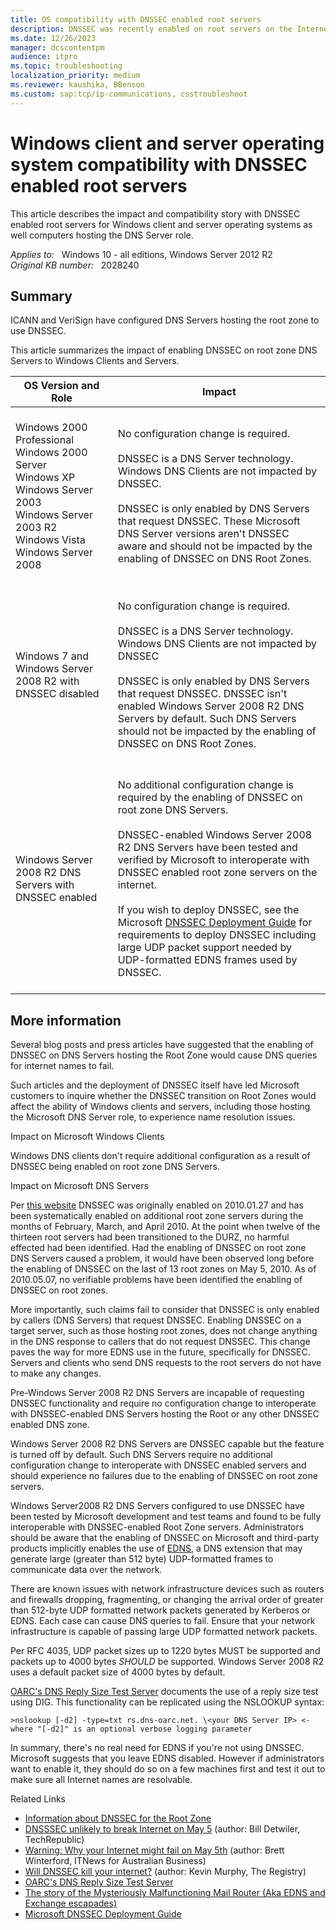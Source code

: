 ```yaml
---
title: OS compatibility with DNSSEC enabled root servers
description: DNSSEC was recently enabled on root servers on the Internet between January and May 2010. Several blogs and press articles have reported potential DNS outages because of DNSSEC being recently enabled on root hint DNS servers on the internet. This document describes the impact and compatibility story for Windows client and server operating systems as well computers hosting the Microsoft DNS Server role.
ms.date: 12/26/2023
manager: dcscontentpm
audience: itpro
ms.topic: troubleshooting
localization_priority: medium
ms.reviewer: kaushika, BBenson
ms.custom: sap:tcp/ip-communications, csstroubleshoot
---
```

# Windows client and server operating system compatibility with DNSSEC enabled root servers

This article describes the impact and compatibility story with DNSSEC enabled root servers for Windows client and server operating systems as well computers hosting the DNS Server role.

_Applies to:_ &nbsp; Windows 10 - all editions, Windows Server 2012 R2  
_Original KB number:_ &nbsp; 2028240

## Summary

ICANN and VeriSign have configured DNS Servers hosting the root zone to use DNSSEC.

This article summarizes the impact of enabling DNSSEC on root zone DNS Servers to Windows Clients and Servers.

|OS Version and Role|Impact|
|---|---|
|<br/>Windows 2000 Professional<br/>Windows 2000 Server<br/>Windows XP<br/>Windows Server 2003<br/>Windows Server 2003 R2<br/>Windows Vista<br/>Windows Server 2008<br/><br/>|No configuration change is required.<br/><br/>DNSSEC is a DNS Server technology. Windows DNS Clients are not impacted by DNSSEC.<br/><br/>DNSSEC is only enabled by DNS Servers that request DNSSEC. These Microsoft DNS Server versions aren't DNSSEC aware and should not be impacted by the enabling of DNSSEC on DNS Root Zones.|
|Windows 7 and Windows Server 2008 R2 with DNSSEC disabled<br/>|<br/>No configuration change is required.<br/><br/>DNSSEC is a DNS Server technology. Windows DNS Clients are not impacted by DNSSEC<br/><br/>DNSSEC is only enabled by DNS Servers that request DNSSEC. DNSSEC isn't enabled Windows Server 2008 R2 DNS Servers by default. Such DNS Servers should not be impacted by the enabling of DNSSEC on DNS Root Zones.<br/><br/>|
|<br/>Windows Server 2008 R2 DNS Servers with DNSSEC enabled<br/><br/>|<br/>No additional configuration change is required by the enabling of DNSSEC on root zone DNS Servers.<br/><br/>DNSSEC-enabled Windows Server 2008 R2 DNS Servers have been tested and verified by Microsoft to interoperate with DNSSEC enabled root zone servers on the internet.<br/><br/>If you wish to deploy DNSSEC, see the Microsoft [DNSSEC Deployment Guide](/previous-versions/windows/it-pro/windows-server-2012-r2-and-2012/dn593684(v=ws.11)) for requirements to deploy DNSSEC including large UDP packet support needed by UDP-formatted EDNS frames used by DNSSEC.<br/><br/>|
  
## More information

Several blog posts and press articles have suggested that the enabling of DNSSEC on DNS Servers hosting the Root Zone would cause DNS queries for internet names to fail.

Such articles and the deployment of DNSSEC itself have led Microsoft customers to inquire whether the DNSSEC transition on Root Zones would affect the ability of Windows clients and servers, including those hosting the Microsoft DNS Server role, to experience name resolution issues.

Impact on Microsoft Windows Clients  

Windows DNS clients don't require additional configuration as a result of DNSSEC being enabled on root zone DNS Servers.

Impact on Microsoft DNS Servers  

Per [this website](http://www.root-dnssec.org/2010/05/05/status-update/) DNSSEC was originally enabled on 2010.01.27 and has been systematically enabled on additional root zone servers during the months of February, March, and April 2010. At the point when twelve of the thirteen root servers had been transitioned to the DURZ, no harmful effected had been identified. Had the enabling of DNSSEC on root zone DNS Servers caused a problem, it would have been observed long before the enabling of DNSSEC on the last of 13 root zones on May 5, 2010. As of 2010.05.07, no verifiable problems have been identified the enabling of DNSSEC on root zones.

More importantly, such claims fail to consider that DNSSEC is only enabled by callers (DNS Servers) that request DNSSEC. Enabling DNSSEC on a target server, such as those hosting root zones, does not change anything in the DNS response to callers that do not request DNSSEC. This change paves the way for more EDNS use in the future, specifically for DNSSEC. Servers and clients who send DNS requests to the root servers do not have to make any changes.

Pre-Windows Server 2008 R2 DNS Servers are incapable of requesting DNSSEC functionality and require no configuration change to interoperate with DNSSEC-enabled DNS Servers hosting the Root or any other DNSSEC enabled DNS zone.

Windows Server 2008 R2 DNS Servers are DNSSEC capable but the feature is turned off by default. Such DNS Servers require no additional configuration change to interoperate with DNSSEC enabled servers and should experience no failures due to the enabling of DNSSEC on root zone servers.

Windows Server2008 R2 DNS Servers configured to use DNSSEC have been tested by Microsoft development and test teams and found to be fully interoperable with DNSSEC-enabled Root Zone servers. Administrators should be aware that the enabling of DNSSEC on Microsoft and third-party products implicitly enables the use of [EDNS](https://wikipedia.org/wiki/Alternative_DNS_root#eDNS), a DNS extension that may generate large (greater than 512 byte) UDP-formatted frames to communicate data over the network.

There are known issues with network infrastructure devices such as routers and firewalls dropping, fragmenting, or changing the arrival order of greater than 512-byte UDP formatted network packets generated by Kerberos or EDNS. Each case can cause DNS queries to fail. Ensure that your network infrastructure is capable of passing large UDP formatted network packets.

Per RFC 4035, UDP packet sizes up to 1220 bytes MUST be supported and packets up to 4000 bytes _SHOULD_ be supported. Windows Server 2008 R2 uses a default packet size of 4000 bytes by default.

[OARC's DNS Reply Size Test Server](https://www.dns-oarc.net/oarc/services/replysizetest) documents the use of a reply size test using DIG. This functionality can be replicated using the NSLOOKUP syntax:

`>nslookup [-d2] -type=txt rs.dns-oarc.net. \<your DNS Server IP> <- where "[-d2]" is an optional verbose logging parameter`

In summary, there's no real need for EDNS if you're not using DNSSEC. Microsoft suggests that you leave EDNS disabled. However if administrators want to enable it, they should do so on a few machines first and test it out to make sure all Internet names are resolvable.

Related Links

- [Information about DNSSEC for the Root Zone](https://www.root-dnssec.org/2010/05/05/status-update/)
- [DNSSSEC unlikely to break Internet on May 5](https://www.theregister.co.uk/2010/04/13/dnssec/) (author: Bill Detwiler, TechRepublic)
- [Warning: Why your Internet might fail on May 5th](https://www.itnews.com.au/news/173412,warning-why-your-internet-might-fail-on-may-5.aspx) (author: Brett Winterford, ITNews for Australian Business)
- [Will DNSSEC kill your internet?](https://www.theregister.co.uk/2010/04/13/dnssec/) (author: Kevin Murphy, The Registry)
- [OARC's DNS Reply Size Test Server](https://www.dns-oarc.net/oarc/services/replysizetest)
- [The story of the Mysteriously Malfunctioning Mail Router (Aka EDNS and Exchange escapades)](/archive/blogs/instan/the-story-of-the-mysteriously-malfunctioning-mail-router-aka-edns-and-exchange-escapedes)
- [Microsoft DNSSEC Deployment Guide](/previous-versions/windows/it-pro/windows-server-2012-r2-and-2012/dn593684(v=ws.11))
